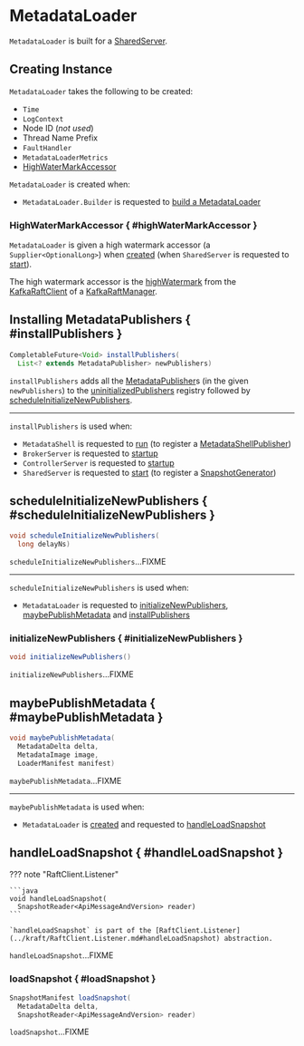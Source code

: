 # MetadataLoader

`MetadataLoader` is built for a [SharedServer](../kraft/SharedServer.md#loader).

## Creating Instance

`MetadataLoader` takes the following to be created:

* <span id="time"> `Time`
* <span id="logContext"> `LogContext`
* <span id="nodeId"> Node ID (_not used_)
* <span id="threadNamePrefix"> Thread Name Prefix
* <span id="faultHandler"> `FaultHandler`
* <span id="metrics"> `MetadataLoaderMetrics`
* [HighWaterMarkAccessor](#highWaterMarkAccessor)

`MetadataLoader` is created when:

* `MetadataLoader.Builder` is requested to [build a MetadataLoader](#build)

### HighWaterMarkAccessor { #highWaterMarkAccessor }

`MetadataLoader` is given a high watermark accessor (a `Supplier<OptionalLong>`) when [created](#creating-instance) (when `SharedServer` is requested to [start](../kraft/SharedServer.md#start)).

The high watermark accessor is the [highWatermark](../kraft/KafkaRaftClient.md#highWatermark) from the [KafkaRaftClient](../kraft/KafkaRaftManager.md#client) of a [KafkaRaftManager](../kraft/KafkaRaftManager.md).

## Installing MetadataPublishers { #installPublishers }

```java
CompletableFuture<Void> installPublishers(
  List<? extends MetadataPublisher> newPublishers)
```

`installPublishers` adds all the [MetadataPublisher](MetadataPublisher.md)s (in the given `newPublishers`) to the [uninitializedPublishers](#uninitializedPublishers) registry followed by [scheduleInitializeNewPublishers](#scheduleInitializeNewPublishers).

---

`installPublishers` is used when:

* `MetadataShell` is requested to [run](../tools/kafka-metadata-shell/MetadataShell.md#run) (to register a [MetadataShellPublisher](../tools/kafka-metadata-shell/MetadataShellPublisher.md))
* `BrokerServer` is requested to [startup](../kraft/BrokerServer.md#startup)
* `ControllerServer` is requested to [startup](../kraft/ControllerServer.md#startup)
* `SharedServer` is requested to [start](../kraft/SharedServer.md#start) (to register a [SnapshotGenerator](SnapshotGenerator.md))

## scheduleInitializeNewPublishers { #scheduleInitializeNewPublishers }

```java
void scheduleInitializeNewPublishers(
  long delayNs)
```

`scheduleInitializeNewPublishers`...FIXME

---

`scheduleInitializeNewPublishers` is used when:

* `MetadataLoader` is requested to [initializeNewPublishers](#initializeNewPublishers), [maybePublishMetadata](#maybePublishMetadata) and [installPublishers](#installPublishers)

### initializeNewPublishers { #initializeNewPublishers }

```java
void initializeNewPublishers()
```

`initializeNewPublishers`...FIXME

## maybePublishMetadata { #maybePublishMetadata }

```java
void maybePublishMetadata(
  MetadataDelta delta,
  MetadataImage image,
  LoaderManifest manifest)
```

`maybePublishMetadata`...FIXME

---

`maybePublishMetadata` is used when:

* `MetadataLoader` is [created](#batchLoader) and requested to [handleLoadSnapshot](#handleLoadSnapshot)

## handleLoadSnapshot { #handleLoadSnapshot }

??? note "RaftClient.Listener"

    ```java
    void handleLoadSnapshot(
      SnapshotReader<ApiMessageAndVersion> reader)
    ```

    `handleLoadSnapshot` is part of the [RaftClient.Listener](../kraft/RaftClient.Listener.md#handleLoadSnapshot) abstraction.

`handleLoadSnapshot`...FIXME

### loadSnapshot { #loadSnapshot }

```java
SnapshotManifest loadSnapshot(
  MetadataDelta delta,
  SnapshotReader<ApiMessageAndVersion> reader)
```

`loadSnapshot`...FIXME
